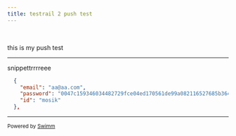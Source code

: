 ```yaml
---
title: testrail 2 push test
---
```

&nbsp;

this is my push test

<SwmSnippet path="/users.json" line="2">

---

snippettrrrreee

```json
  {
    "email": "aa@aa.com",
    "password": "0047c159346034482729fce04ed170561de99a082116527685b3642a47f47cef13795b71a5076115e1b6f3c24ce47b67ec4b52c06edd9392d5e1ca4a379c8475.6f60434a50f5083e",
    "id": "mosik"
  },
```

---

</SwmSnippet>

<SwmMeta repo-id="Z2l0aHViJTNBJTNBZWNvbW0lM0ElM0Ftb3NoaWtzd2ltbQ==" repo-name="ecomm"><sup>Powered by [Swimm](http://localhost:5001/)</sup></SwmMeta>
